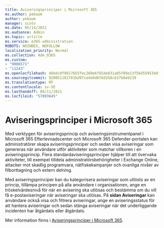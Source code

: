 ```yaml
---
title: Aviseringsprinciper i Microsoft 365
ms.author: pebaum
author: pebaum
manager: scotv
ms.date: 05/14/2021
ms.audience: Admin
ms.topic: article
ms.service: o365-administration
ROBOTS: NOINDEX, NOFOLLOW
localization_priority: Normal
ms.collection: Adm_O365
ms.custom:
- "9006571"
- "11243"
ms.openlocfilehash: 4bbdc8f9817655fec260e6f85de831a85f89e13f56d559534df68f79c5bed9a2
ms.sourcegitcommit: 920051182781bd97ce4d4d6fbd268cb37b84d239
ms.translationtype: MT
ms.contentlocale: sv-SE
ms.lasthandoff: 08/11/2021
ms.locfileid: "57893645"
---
```

# <a name="alert-policies-in-microsoft-365"></a>Aviseringsprinciper i Microsoft 365

Med verktygen för aviseringsprincip och aviseringsinstrumentpanel i Microsoft 365 Efterlevnadscenter och Microsoft 365 Defender-portalen kan administratörer skapa aviseringsprinciper och sedan visa aviseringar som genereras när användare utför aktiviteter som matchar villkoren i en aviseringsprincip. Flera standardaviseringsprinciper hjälper till att övervaka aktiviteter, till exempel tilldela administratörsbehörigheter i Exchange Online, attacker mot skadlig programvara, nätfiskekampanjer och ovanliga nivåer av filborttagning och extern delning.

Med aviseringsprinciper kan du kategorisera aviseringar som utlösts av en princip, tillämpa principen på alla användare i organisationen, ange en tröskelvärdesnivå för när en avisering ska utlösas och bestämma om du vill få e-postaviseringar när aviseringar ska utlösas. På **sidan Aviseringar** kan användare också visa och filtrera aviseringar, ange en aviseringsstatus för att hantera aviseringar och sedan stänga aviseringar när det underliggande incidenten har åtgärdats eller åtgärdats.

Mer information finns i [Aviseringsprinciper i Microsoft 365](https://docs.microsoft.com/microsoft-365/compliance/alert-policies).
